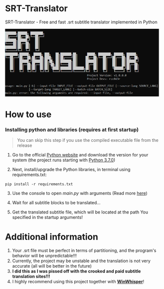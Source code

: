 # SRT-Translator
SRT-Translator - Free and fast .srt subtitle translator implemented in Python

![](img/project_preview.png)

# How to use

### Installing python and libraries (requires at first startup)

> You can skip this step if you use the compiled executable file from the release

1. Go to the official [Python website](https://www.python.org/downloads) and download the version for your system (the project runs starting with [Python 3.7.0](https://www.python.org/downloads/release/python-370))

2. Next, install/upgrade the Python libraries, in terminal using requirements.txt:

```
pip install -r requirements.txt
```

3. Use the console to open _main.py_ with arguments (Read more [here](wiki/CommandLineArguments.md))

4. Wait for all subtitle blocks to be translated...

5. Get the translated subtitle file, which will be located at the path You specified in the startup arguments!

# Additional information
1. Your .srt file must be perfect in terms of partitioning, and the program's behavior will be unpredictable!!!
2. Currently, the project may be unstable and the translation is not very accurate (all will be better in the future)
3. **I did this as I was pissed off with the crooked and paid subtitle translation sites!!!**
4. I highly recommend using this project together with [**WinWhisper**](https://github.com/GewoonJaap/WinWhisper)!

